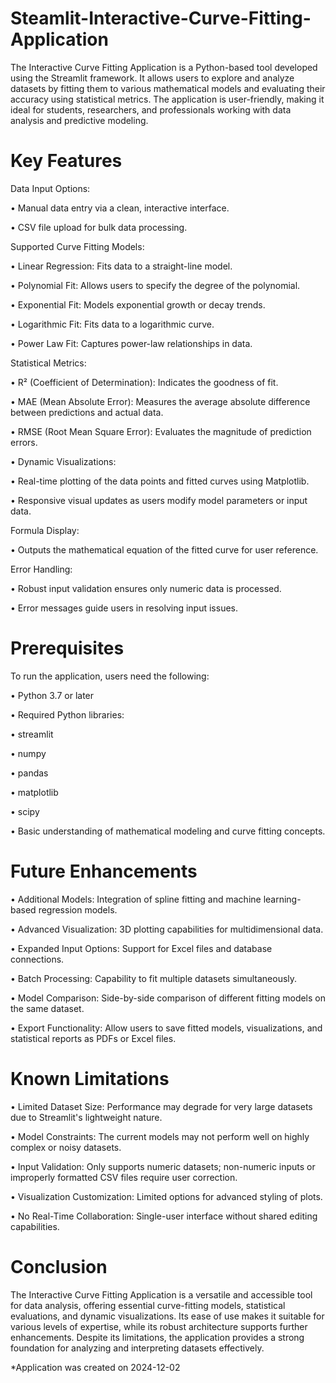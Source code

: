 # Steamlit-Interactive-Curve-Fitting-Application

The Interactive Curve Fitting Application is a Python-based tool developed using the Streamlit framework. It allows users to explore and analyze datasets by fitting them to various mathematical models and evaluating their accuracy using statistical metrics. The application is user-friendly, making it ideal for students, researchers, and professionals working with data analysis and predictive modeling.

# Key Features
Data Input Options:

• Manual data entry via a clean, interactive interface.

• CSV file upload for bulk data processing.

Supported Curve Fitting Models:

• Linear Regression: Fits data to a straight-line model.

• Polynomial Fit: Allows users to specify the degree of the polynomial.

• Exponential Fit: Models exponential growth or decay trends.

• Logarithmic Fit: Fits data to a logarithmic curve.

• Power Law Fit: Captures power-law relationships in data.

Statistical Metrics:

• R² (Coefficient of Determination): Indicates the goodness of fit.

• MAE (Mean Absolute Error): Measures the average absolute difference between predictions and actual data.

• RMSE (Root Mean Square Error): Evaluates the magnitude of prediction errors.

• Dynamic Visualizations:

• Real-time plotting of the data points and fitted curves using Matplotlib.

• Responsive visual updates as users modify model parameters or input data.

Formula Display:

• Outputs the mathematical equation of the fitted curve for user reference.

Error Handling: 

• Robust input validation ensures only numeric data is processed.

• Error messages guide users in resolving input issues.

# Prerequisites

To run the application, users need the following:

• Python 3.7 or later

• Required Python libraries:

• streamlit

• numpy

• pandas

• matplotlib

• scipy

• Basic understanding of mathematical modeling and curve fitting concepts.

# Future Enhancements

• Additional Models: Integration of spline fitting and machine learning-based regression models.

• Advanced Visualization: 3D plotting capabilities for multidimensional data.

• Expanded Input Options: Support for Excel files and database connections.

• Batch Processing: Capability to fit multiple datasets simultaneously.

• Model Comparison: Side-by-side comparison of different fitting models on the same dataset.

• Export Functionality: Allow users to save fitted models, visualizations, and statistical reports as PDFs or Excel files.

# Known Limitations

• Limited Dataset Size: Performance may degrade for very large datasets due to Streamlit's lightweight nature.

• Model Constraints: The current models may not perform well on highly complex or noisy datasets.

• Input Validation: Only supports numeric datasets; non-numeric inputs or improperly formatted CSV files require user correction.

• Visualization Customization: Limited options for advanced styling of plots.

• No Real-Time Collaboration: Single-user interface without shared editing capabilities.

# Conclusion
The Interactive Curve Fitting Application is a versatile and accessible tool for data analysis, offering essential curve-fitting models, statistical evaluations, and dynamic visualizations. Its ease of use makes it suitable for various levels of expertise, while its robust architecture supports further enhancements. Despite its limitations, the application provides a strong foundation for analyzing and interpreting datasets effectively.

*Application was created on 2024-12-02
